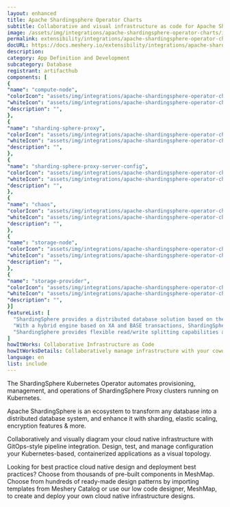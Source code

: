 ```yaml
---
layout: enhanced
title: Apache Shardingsphere Operator Charts
subtitle: Collaborative and visual infrastructure as code for Apache Shardingsphere Operator Charts
image: /assets/img/integrations/apache-shardingsphere-operator-charts/icons/color/apache-shardingsphere-operator-charts-color.svg
permalink: extensibility/integrations/apache-shardingsphere-operator-charts
docURL: https://docs.meshery.io/extensibility/integrations/apache-shardingsphere-operator-charts
description: 
category: App Definition and Development
subcategory: Database
registrant: artifacthub
components: [
{
"name": "compute-node",
"colorIcon": "assets/img/integrations/apache-shardingsphere-operator-charts/components/compute-node/icons/color/compute-node-color.svg",
"whiteIcon": "assets/img/integrations/apache-shardingsphere-operator-charts/components/compute-node/icons/white/compute-node-white.svg",
"description": "",
},
{
"name": "sharding-sphere-proxy",
"colorIcon": "assets/img/integrations/apache-shardingsphere-operator-charts/components/sharding-sphere-proxy/icons/color/sharding-sphere-proxy-color.svg",
"whiteIcon": "assets/img/integrations/apache-shardingsphere-operator-charts/components/sharding-sphere-proxy/icons/white/sharding-sphere-proxy-white.svg",
"description": "",
},
{
"name": "sharding-sphere-proxy-server-config",
"colorIcon": "assets/img/integrations/apache-shardingsphere-operator-charts/components/sharding-sphere-proxy-server-config/icons/color/sharding-sphere-proxy-server-config-color.svg",
"whiteIcon": "assets/img/integrations/apache-shardingsphere-operator-charts/components/sharding-sphere-proxy-server-config/icons/white/sharding-sphere-proxy-server-config-white.svg",
"description": "",
},
{
"name": "chaos",
"colorIcon": "assets/img/integrations/apache-shardingsphere-operator-charts/components/chaos/icons/color/chaos-color.svg",
"whiteIcon": "assets/img/integrations/apache-shardingsphere-operator-charts/components/chaos/icons/white/chaos-white.svg",
"description": "",
},
{
"name": "storage-node",
"colorIcon": "assets/img/integrations/apache-shardingsphere-operator-charts/components/storage-node/icons/color/storage-node-color.svg",
"whiteIcon": "assets/img/integrations/apache-shardingsphere-operator-charts/components/storage-node/icons/white/storage-node-white.svg",
"description": "",
},
{
"name": "storage-provider",
"colorIcon": "assets/img/integrations/apache-shardingsphere-operator-charts/components/storage-provider/icons/color/storage-provider-color.svg",
"whiteIcon": "assets/img/integrations/apache-shardingsphere-operator-charts/components/storage-provider/icons/white/storage-provider-white.svg",
"description": "",
}]
featureList: [
  "ShardingSphere provides a distributed database solution based on the underlying database, which can scale computing and storage horizontally.",
  "With a hybrid engine based on XA and BASE transactions, ShardingSphere provides distributed transaction capabilities on top of standalone databases, enabling data security across underlying data sources.",
  "ShardingSphere provides flexible read/write splitting capabilities and can achieve read access load balancing based on the understanding of SQL semantics and the ability to perceive the underlying database topology."
]
howItWorks: Collaborative Infrastructure as Code
howItWorksDetails: Collaboratively manage infrastructure with your coworkers synchronously sharing the same designs.
language: en
list: include
---
```

<p>
The ShardingSphere Kubernetes Operator automates provisioning, management, and operations of ShardingSphere Proxy clusters running on Kubernetes.
</p>
<p>Apache ShardingSphere is an ecosystem to transform any database into a distributed database system, and enhance it with sharding, elastic scaling, encryption features & more.</p>
<p>
    Collaboratively and visually diagram your cloud native infrastructure with GitOps-style pipeline integration. Design, test, and manage configuration your Kubernetes-based, containerized applications as a visual topology.
</p>
<p>
    Looking for best practice cloud native design and deployment best practices? Choose from thousands of pre-built components in MeshMap. Choose from hundreds of ready-made design patterns by importing templates from Meshery Catalog or use our low code designer, MeshMap, to create and deploy your own cloud native infrastructure designs.
</p>
